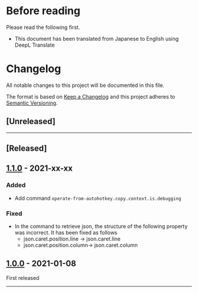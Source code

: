 # Before reading
Please read the following first.
* This document has been translated from Japanese to English using DeepL Translate

# Changelog
All notable changes to this project will be documented in this file.

The format is based on [Keep a Changelog][Keep a Changelog] and this project adheres to [Semantic Versioning][Semantic Versioning].

## [Unreleased]

---

## [Released]

## [1.1.0] - 2021-xx-xx
### Added
* Add command `operate-from-autohotkey.copy.context.is.debugging`

### Fixed
* In the command to retrieve json, the structure of the following property was incorrect. It has been fixed as follows
    * json.caret.position.line -> json.caret.line
    * json.caret.position.column-> json.caret.column

## [1.0.0] - 2021-01-08
First released

---

<!-- Links -->
[Keep a Changelog]: https://keepachangelog.com/
[Semantic Versioning]: https://semver.org/

<!-- Versions -->
[1.1.0]: https://github.com/zero-plusplus/vscode-operate-from-autohotkey/compare/v1.0.0..v1.1.0
[1.0.0]: https://github.com/zero-plusplus/vscode-operate-from-autohotkey/tree/v1.0.0